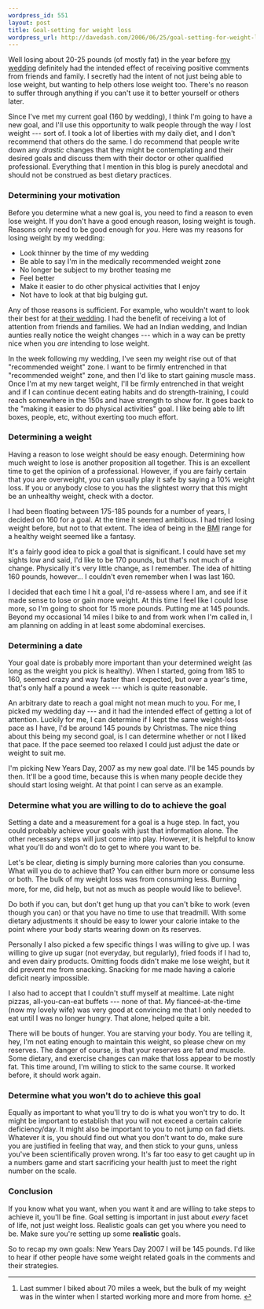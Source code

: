 ```yaml
--- 
wordpress_id: 551
layout: post
title: Goal-setting for weight loss
wordpress_url: http://davedash.com/2006/06/25/goal-setting-for-weight-loss/
---
```

[wedding]: http://ktdd.org/

Well losing about 20-25 pounds (of mostly fat) in the year before [my wedding][wedding] definitely had the intended effect of receiving positive comments from friends and family.  I secretly had the intent of not just being able to lose weight, but wanting to help others lose weight too.  There's no reason to suffer through anything if you can't use it to better yourself or others later.

Since I've met my current goal (160 by wedding), I think I'm going to have a new goal, and I'll use this opportunity to walk people through the way *I* lost weight --- sort of.  I took a lot of liberties with my daily diet, and I don't recommend that others do the same.  I do recommend that people write down any *drastic* changes that they might be contemplating and their desired goals and discuss them with their doctor or other qualified professional.  Everything that I mention in this blog is purely anecdotal and should not be construed as best dietary practices.
<!--more-->

### Determining your motivation

Before you determine what a new goal is, you need to find a reason to even lose weight.  If you don't have a good enough reason, losing weight is tough.  Reasons only need to be good enough for *you*.  Here was my reasons for losing weight by my wedding:

* Look thinner by the time of my wedding
* Be able to say I'm in the medically recommended weight zone
* No longer be subject to my brother teasing me
* Feel better
* Make it easier to do other physical activities that I enjoy
* Not have to look at that big bulging gut.

Any of those reasons is sufficient.  For example, who wouldn't want to look their best for at [their wedding][wedding].  I had the benefit of receiving a lot of attention from friends and families.  We had an Indian wedding, and Indian aunties really notice the weight changes --- which in a way can be pretty nice when you *are* intending to lose weight.

In the week following my wedding, I've seen my weight rise out of that "recommended weight" zone.  I want to be firmly entrenched in that "recommended weight" zone, and then I'd like to start gaining muscle mass.  Once I'm at my new target weight, I'll be firmly entrenched in that weight and if I can continue decent eating habits and do strength-training, I could reach somewhere in the 150s and have strength to show for.  It goes back to the "making it easier to do physical activities" goal.  I like being able to lift boxes, people, etc, without exerting too much effort.

### Determining a weight

Having a reason to lose weight should be easy enough.  Determining how much weight to lose is another proposition all together.  This is an excellent time to get the opinion of a professional.  However, if you are fairly certain that you are overweight, you can usually play it safe by saying a 10% weight loss.  If you or anybody close to you has the slightest worry that this might be an unhealthy weight, check with a doctor.

I had been floating between 175-185 pounds for a number of years, I decided on 160 for a goal.  At the time it seemed ambitious.  I had tried losing weight before, but not to that extent.  The idea of being in the <acronym title="Body Mass Index">BMI</acronym> range for a healthy weight seemed like a fantasy.

It's a fairly good idea to pick a goal that is significant.  I could have set my sights low and said, I'd like to be 170 pounds, but that's not much of a change.  Physically it's very little change, as I remember.  The idea of hitting 160 pounds, however... I couldn't even remember when I was last 160.

I decided that each time I hit a goal, I'd re-assess where I am, and see if it made sense to lose or gain more weight.  At this time I feel like I could lose more, so I'm going to shoot for 15 more pounds.  Putting me at 145 pounds.  Beyond my occasional 14 miles I bike to and from work when I'm called in, I am planning on adding in at least some abdominal exercises.

### Determining a date

Your goal date is probably more important than your determined weight (as long as the weight you pick is healthy).  When I started, going from 185 to 160, seemed crazy and way faster than I expected, but over a year's time, that's only half a pound a week --- which is quite reasonable.

An arbitrary date to reach a goal might not mean much to you.  For me, I picked my wedding day --- and it had the intended effect of getting a lot of attention.  Luckily for me, I can determine if I kept the same weight-loss pace as I have, I'd be around 145 pounds by Christmas.  The nice thing about this being my second goal, is I can determine whether or not I liked that pace.  If the pace seemed too relaxed I could just adjust the date or weight to suit me.

I'm picking New Years Day, 2007 as my new goal date.  I'll be 145 pounds by then.  It'll be a good time, because this is when many people decide they should start losing weight.  At that point I can serve as an example.

### Determine what you are willing to do to achieve the goal

Setting a date and a measurement for a goal is a huge step.  In fact, you could probably achieve your goals with just that information alone.  The other necessary steps will just come into play.  However, it is helpful to know what you'll do and won't do to get to where you want to be.

Let's be clear, dieting is simply burning more calories than you consume.  What will you do to achieve that?  You can either burn more or consume less or both.  The bulk of my weight loss was from consuming less.  Burning more, for me, did help, but not as much as people would like to believe<sup id="fnr1">[1]</sup>.

Do both if you can, but don't get hung up that you can't bike to work (even though you can) or that you have no time to use that treadmill.  With some dietary adjustments it should be easy to lower your calorie intake to the point where your body starts wearing down on its reserves.

Personally I also picked a few specific things I was willing to give up.  I was willing to give up sugar (not everyday, but regularly), fried foods if I had to, and even dairy products.  Omitting foods didn't make me lose weight, but it did prevent me from snacking.  Snacking for me made having a calorie deficit nearly impossible.

I also had to accept that I couldn't stuff myself at mealtime.  Late night pizzas, all-you-can-eat buffets --- none of that.  My fianceé-at-the-time (now my lovely wife) was very good at convincing me that I only needed to eat until I was no longer hungry.  That alone, helped quite a bit.

There will be bouts of hunger.  You are starving your body.  You are telling it, hey, I'm not eating enough to maintain this weight, so please chew on my reserves.  The danger of course, is that your reserves are fat *and* muscle.  Some dietary, and exercise changes can make that loss appear to be mostly fat.  This time around, I'm willing to stick to the same course.  It worked before, it should work again.

### Determine what you won't do to achieve this goal

Equally as important to what you'll try to do is what you won't try to do.  It might be important to establish that you will not exceed a certain calorie deficiency/day.  It might also be important to you to not jump on fad diets.  Whatever it is, you should find out what you don't want to do, make sure you are justified in feeling that way, and then stick to your guns, unless you've been scientifically proven wrong.  It's far too easy to get caught up in a numbers game and start sacrificing your health just to meet the right number on the scale.

### Conclusion

If you know what you want, when you want it and are willing to take steps to achieve it, you'll be fine.  Goal setting is important in just about *every* facet of life, not just weight loss.  Realistic goals can get you where you need to be.  Make sure you're setting up some **realistic** goals.

So to recap my own goals: New Years Day 2007 I will be 145 pounds.  I'd like to hear if other people have some weight related goals in the comments and their strategies.


[1]: #fn1

<div id="footnotes">
	<hr/>
	<ol>
		<li id="fn1">Last summer I biked about 70 miles a week, but the bulk of my weight was in the winter when I started working more and more from home. <a href="#fnr1" class="footnoteBackLink"  title="Jump back to footnote 1 in the text.">&#8617;</a></li>
	</ol>
</div>
